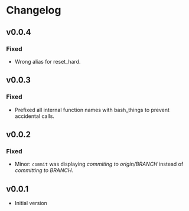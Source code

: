# Changelog

## v0.0.4
### Fixed
- Wrong alias for reset_hard.

## v0.0.3
### Fixed
- Prefixed all internal function names with bash_things to prevent accidental calls.

## v0.0.2
### Fixed
- Minor: `commit` was displaying *commiting to origin/BRANCH* instead of *committing to BRANCH*.

## v0.0.1
- Initial version
